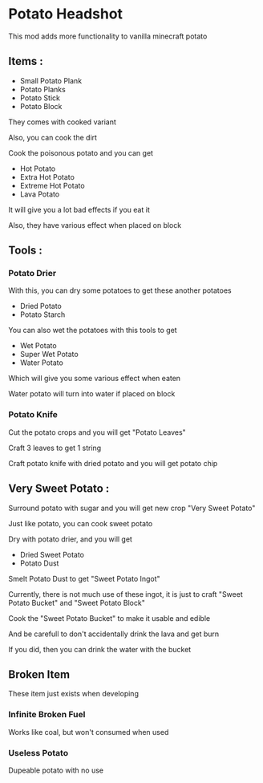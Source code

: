 # Potato Headshot

This mod adds more functionality to vanilla minecraft potato



## Items :
- Small Potato Plank
- Potato Planks
- Potato Stick
- Potato Block

They comes with cooked variant

Also, you can cook the dirt

Cook the poisonous potato and you can get
- Hot Potato
- Extra Hot Potato
- Extreme Hot Potato
- Lava Potato

It will give you a lot bad effects if you eat it

Also, they have various effect when placed on block



## Tools :

### Potato Drier

With this, you can dry some potatoes to get these another potatoes
- Dried Potato
- Potato Starch

You can also wet the potatoes with this tools to get
- Wet Potato
- Super Wet Potato
- Water Potato

Which will give you some various effect when eaten

Water potato will turn into water if placed on block

### Potato Knife

Cut the potato crops and you will get "Potato Leaves"

Craft 3 leaves to get 1 string

Craft potato knife with dried potato and you will get potato chip



## Very Sweet Potato :
Surround potato with sugar and you will get new crop "Very Sweet Potato"

Just like potato, you can cook sweet potato

Dry with potato drier, and you will get
- Dried Sweet Potato
- Potato Dust

Smelt Potato Dust to get "Sweet Potato Ingot"

Currently, there is not much use of these ingot, it is just to craft "Sweet Potato Bucket" and "Sweet Potato Block"

Cook the "Sweet Potato Bucket" to make it usable and edible

And be carefull to don't accidentally drink the lava and get burn

If you did, then you can drink the water with the bucket



## Broken Item

These item just exists when developing

### Infinite Broken Fuel
Works like coal, but won't consumed when used

### Useless Potato
Dupeable potato with no use
